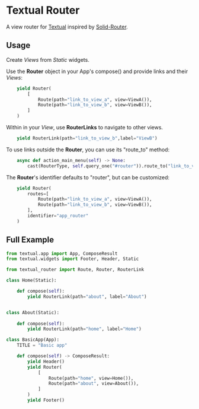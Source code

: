# Textual Router

A view router for [Textual](https://textual.textualize.io/) inspired by [Solid-Router](https://docs.solidjs.com/solid-router).

## Usage
Create _Views_ from _Static_ widgets.

Use the **Router** object in your App's compose() and provide links and their _Views_:

```python
    yield Router(
        [
            Route(path="link_to_view_a", view=ViewA()),
            Route(path="link_to_view_b", view=ViewB()),
        ]
    )
```

Within in your _View_, use **RouterLinks** to navigate to other views.

```python
    yield RouterLink(path="link_to_view_b",label="ViewB")
```

To use links outside the **Router**, you can use its "route_to" method:

```python
    async def action_main_menu(self) -> None:
        cast(RouterType, self.query_one("#router")).route_to("link_to_view_a")

```

The **Router**'s identifier defaults to "router", but can be customized:
```python
    yield Router(
        routes=[
            Route(path="link_to_view_a", view=ViewA()),
            Route(path="link_to_view_b", view=ViewB()),
        ],
        identifier="app_router"
    )
```



## Full Example
```python
from textual.app import App, ComposeResult
from textual.widgets import Footer, Header, Static

from textual_router import Route, Router, RouterLink

class Home(Static):

    def compose(self):
        yield RouterLink(path="about", label="About")


class About(Static):
    
    def compose(self):
        yield RouterLink(path="home", label="Home")

class BasicApp(App):
    TITLE = "Basic app"

    def compose(self) -> ComposeResult:
        yield Header()
        yield Router(
            [
                Route(path="home", view=Home()),
                Route(path="about", view=About()),
            ]
        )
        yield Footer()

```